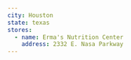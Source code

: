 ```yaml
---
city: Houston
state: texas
stores:
  - name: Erma's Nutrition Center
    address: 2332 E. Nasa Parkway
---
```

